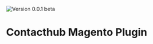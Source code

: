 ![Version 0.0.1 beta](https://img.shields.io/badge/version-0.0.1%20beta-0072bc.svg)

# Contacthub Magento Plugin
